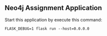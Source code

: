 ## Neo4j Assignment Application

Start this application by execute this command:

```console
FLASK_DEBUG=1 flask run --host=0.0.0.0
```


